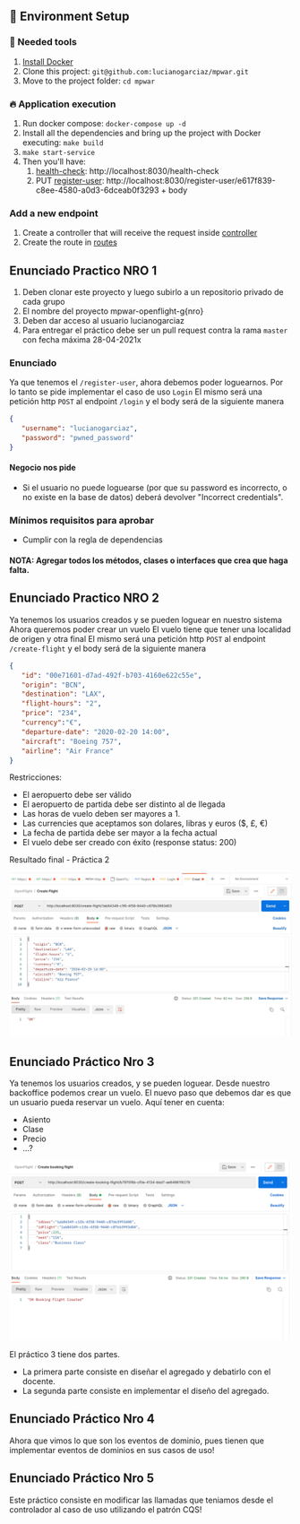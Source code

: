 ## 🚀 Environment Setup

### 🐳 Needed tools

1. [Install Docker](https://www.docker.com/get-started)
2. Clone this project: `git@github.com:lucianogarciaz/mpwar.git`
3. Move to the project folder: `cd mpwar`

### 🔥 Application execution

1. Run docker compose: `docker-compose up -d`
2. Install all the dependencies and bring up the project with Docker executing: `make build`
3. `make start-service`
4. Then you'll have:
   1. [health-check](apps/openflight/backend/src/Controller/Healthcheck): http://localhost:8030/health-check
   2. PUT [register-user](apps/openflight/backend/src/Controller/Users): http://localhost:8030/register-user/e617f839-c8ee-4580-a0d3-6dceab0f3293 + body


### Add a new endpoint

1. Create a controller that will receive the request inside [controller](apps/openflight/backend/src/Controller)
2. Create the route in [routes](apps/openflight/backend/config/routes)

## Enunciado Practico NRO 1

1. Deben clonar este proyecto y luego subirlo a un repositorio privado de cada grupo
2. El nombre del proyecto mpwar-openflight-g{nro}
3. Deben dar acceso al usuario lucianogarciaz
4. Para entregar el práctico debe ser un pull request contra la rama `master` con fecha máxima 28-04-2021x

### Enunciado

Ya que tenemos el `/register-user`, ahora debemos poder loguearnos.
Por lo tanto se pide implementar el caso de uso `Login`
El mismo será una petición http `POST` al endpoint `/login` y el body será de la siguiente manera
```json
{
   "username": "lucianogarciaz",
   "password": "pwned_password"
}
```

#### Negocio nos pide
* Si el usuario no puede loguearse (por que su password es incorrecto, o no existe en la base de datos) deberá devolver
  "Incorrect credentials".

### Mínimos requisitos para aprobar
* Cumplir con la regla de dependencias

#### NOTA: Agregar todos los métodos, clases o interfaces que crea que haga falta.

## Enunciado Practico NRO 2

Ya tenemos los usuarios creados y se pueden loguear en nuestro sistema
Ahora queremos poder crear un vuelo
El vuelo tiene que tener una localidad de origen y otra final
El mismo será una petición http `POST` al endpoint `/create-flight` y el body será de la siguiente manera
```json
{
   "id": "00e71601-d7ad-492f-b703-4160e622c55e",
   "origin": "BCN",
   "destination": "LAX",
   "flight-hours": "2",
   "price": "234",
   "currency":"€",
   "departure-date": "2020-02-20 14:00",
   "aircraft": "Boeing 757",
   "airline": "Air France"
}
```
Restricciones:
* El aeropuerto debe ser válido
* El aeropuerto de partida debe ser distinto al de llegada
* Las horas de vuelo deben ser mayores a 1.
* Las currencies que aceptamos son dolares, libras y euros ($, £, €)
* La fecha de partida debe ser mayor a la fecha actual
* El vuelo debe ser creado con éxito (response status: 200)

Resultado final - Práctica 2

![Screenshot](screenshot.jpeg)


## Enunciado Práctico Nro 3
Ya tenemos los usuarios creados, y se pueden loguear. Desde nuestro backoffice podemos crear un vuelo.
El nuevo paso que debemos dar es que un usuario pueda reservar un vuelo.
Aquí tener en cuenta:
* Asiento
* Clase
* Precio
* ...?

![Practica3](Practica3.png)

El práctico 3 tiene dos partes.
* La primera parte consiste en diseñar el agregado y debatirlo con el docente.
* La segunda parte consiste en implementar el diseño del agregado.


## Enunciado Práctico Nro 4
Ahora que vimos lo que son los eventos de dominio, pues tienen que implementar eventos de dominios en sus casos de uso!

## Enunciado Práctico Nro 5
Este práctico consiste en modificar las llamadas que teniamos desde el controlador al caso de uso utilizando el patrón
CQS!
